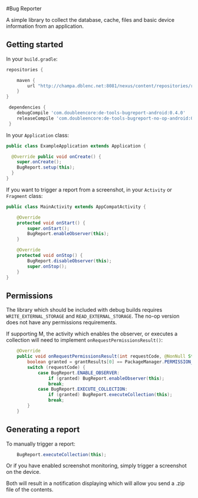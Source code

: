 #Bug Reporter

A simple library to collect the database, cache, files and basic device information from an application.

## Getting started

In your `build.gradle`:

```gradle
repositories {

    maven {
        url "http://champa.dblenc.net:8081/nexus/content/repositories/releases/"
    }
}

 dependencies {
    debugCompile 'com.doubleencore:de-tools-bugreport-android:0.4.0'
    releaseCompile 'com.doubleencore:de-tools-bugreport-no-op-android:0.4.0'
 }
```

In your `Application` class:

```java
public class ExampleApplication extends Application {

  @Override public void onCreate() {
    super.onCreate();
    BugReport.setup(this);
  }
}
```

If you want to trigger a report from a screenshot, in your `Activity` or `Fragment` class:
```java
public class MainActivity extends AppCompatActivity {

    @Override
    protected void onStart() {
        super.onStart();
        BugReport.enableObserver(this);
    }

    @Override
    protected void onStop() {
        BugReport.disableObserver(this);
        super.onStop();
    }
}
```

## Permissions

The library which should be included with debug builds requires `WRITE_EXTERNAL_STORAGE` and `READ_EXTERNAL_STORAGE`.  The no-op version does not have any permissions requirements.

If supporting M, the activity which enables the observer, or executes a collection will need to implement `onRequestPermissionsResult()`:
```java
    @Override
    public void onRequestPermissionsResult(int requestCode, @NonNull String permissions[], @NonNull int[] grantResults) {
        boolean granted = grantResults[0] == PackageManager.PERMISSION_GRANTED;
        switch (requestCode) {
            case BugReport.ENABLE_OBSERVER:
                if (granted) BugReport.enableObserver(this);
                break;
            case BugReport.EXECUTE_COLLECTION:
                if (granted) BugReport.executeCollection(this);
                break;
        }
    }
```

## Generating a report

To manually trigger a report:

```java
    BugReport.executeCollection(this);
```

Or if you have enabled screenshot monitoring, simply trigger a screenshot on the device.

Both will result in a notification displaying which will allow you send a .zip file of the contents.

